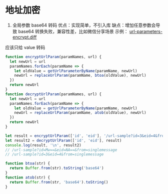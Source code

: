 # 地址加密

1. 全局参数 base64 转码
优点：实现简单，不引入库
缺点：增加任意参数会导致 base64 转换失败，兼容性差，比如微信分享场景
示例：
[url-parameters-encrypt.diff](https://gist.github.com/cyio/4cf87e46fafce79535771b5ff4741887)

应该只给 value 转码

```js
function encryptUrlParam(paramNames, url) {
  let newUrl = url
  paramNames.forEach(paramName => {
    let oldValue = getUrlParameterByName(paramName, newUrl)
    newUrl = replaceUrlParam(paramName, btoa(oldValue), newUrl)
  })
  return newUrl
}
function decryptUrlParam(paramNames, url) {
  let newUrl = url
  paramNames.forEach(paramName => {
    let oldValue = getUrlParameterByName(paramName, newUrl)
    newUrl = replaceUrlParam(paramName, atob(oldValue), newUrl)
  })
  return newUrl
}

let result = encryptUrlParam(['id', 'eid'], '/url-sample?id=3&eid=4&from=singlemessage')
let result2 = decryptUrlParam(['id', 'eid'], result)
console.log(result, '\n', result2)
// /url-sample?id=Mw==&eid=NA==&from=singlemessage
// /url-sample?id=3&eid=4&from=singlemessage

function btoa(str) {
  return Buffer.from(str).toString('base64')
}
function atob(str) {
  return Buffer.from(str, 'base64').toString()
}
```


